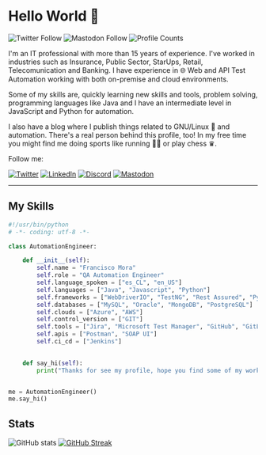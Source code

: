 # Hello World 👋

![Twitter Follow](https://img.shields.io/twitter/follow/fmoradev?style=social)
![Mastodon Follow](https://img.shields.io/mastodon/follow/109835019801328172?domain=https%3A%2F%2Fchilemasto.casa&style=social)
![Profile Counts](https://komarev.com/ghpvc/?username=fmoradev&color=orange)

I'm an IT professional with more than 15 years of experience. I've worked in industries such as Insurance, Public Sector, StarUps, Retail, Telecomunication and Banking. I have experience in 🌐 Web and API Test Automation working with both on-premise and cloud environments.

Some of my skills are, quickly learning new skills and tools, problem solving, programming languages like Java and I have an intermediate level in JavaScript and Python for automation.

I also have a blog where I publish things related to GNU/Linux 🐧 and automation. There's a real person behind this profile, too! In my free time you might find me doing sports like running 🏃🏽 or play chess ♛.

Follow me:

[![Twitter][1.1]][1]
[![LinkedIn][2.1]][2]
[![Discord][3.1]][3]
[![Mastodon][4.1]][4]

---

## My Skills

```python
#!/usr/bin/python
# -*- coding: utf-8 -*-

class AutomationEngineer:

    def __init__(self):
        self.name = "Francisco Mora"
        self.role = "QA Automation Engineer"
        self.language_spoken = ["es_CL", "en_US"]
        self.languages = ["Java", "Javascript", "Python"]
        self.frameworks = ["WebDriverIO", "TestNG", "Rest Assured", "PyTest"]
        self.databases = ["MySQL", "Oracle", "MongoDB", "PostgreSQL"]
        self.clouds = ["Azure", "AWS"]
        self.control_version = ["GIT"] 
        self.tools = ["Jira", "Microsoft Test Manager", "GitHub", "GitLab"]
        self.apis = ["Postman", "SOAP UI"]
        self.ci_cd = ["Jenkins"]
        

    def say_hi(self):
        print("Thanks for see my profile, hope you find some of my work interesting.")


me = AutomationEngineer()
me.say_hi()
```

## Stats

![GitHub stats](https://github-readme-stats.vercel.app/api?username=fmoradev&show_icons=true&theme=dark)
[![GitHub Streak](https://streak-stats.demolab.com/?user=fmoradev&theme=dark)](https://git.io/streak-stats)

<!-- links to social media icons -->
[1.1]: https://img.shields.io/badge/Twitter-%231DA1F2.svg?style=for-the-badge&logo=Twitter&logoColor=white
[2.1]: https://img.shields.io/badge/linkedin-%230077B5.svg?style=for-the-badge&logo=linkedin&logoColor=white
[3.1]: https://img.shields.io/badge/Discord-%235865F2.svg?style=for-the-badge&logo=discord&logoColor=white
[4.1]: https://img.shields.io/badge/-MASTODON-%232B90D9?style=for-the-badge&logo=mastodon&logoColor=white

<!-- links to your social media accounts -->
[1]: https://twitter.com/fmoradev
[2]: https://www.linkedin.com/in/franciscomoradev
[3]: https://discord.com/users/1052685602744717336
[4]: https://chilemasto.casa/@fmoradev
